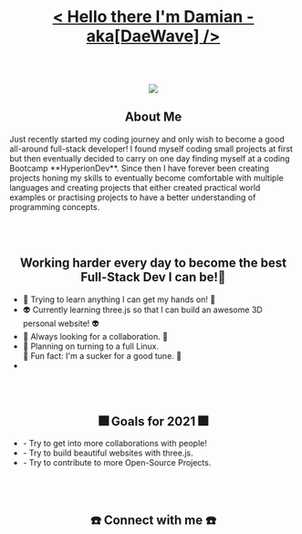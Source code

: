 <br></br>

<h1 align="center"> <u> < Hello there I'm Damian - aka[DaeWave] /> </u> </h1>

<br></br>

<p align="center">
  <img src="https://user-images.githubusercontent.com/65224451/138844428-4e44c0b3-f223-4c64-a743-ad8ade2f4653.gif"/>
</p>

<h2 align="center"> About Me </h2>
<p> Just recently started my coding journey and only wish to become a good all-around full-stack developer!
I found myself coding small projects at first but then eventually decided to carry on one day finding myself at a coding Bootcamp **HyperionDev**. Since then I have forever been creating projects honing my skills to eventually become comfortable with multiple languages and creating projects that either created practical world examples or practising projects to have a better understanding of programming concepts.
</p>

<br></br>

<h2 align="center"> Working harder every day to become the best Full-Stack Dev I can be!💯 </h2> 
<ul>
  <li>
    🥇 Trying to learn anything I can get my hands on! 🥇
  </li>
  <li>
    👽 Currently learning three.js so that I can build an awesome 3D personal website! 👽
  </li>
  <li>
    🍎 Always looking for a collaboration. 🍎
  </li>
  <li>
    🌵 Planning on turning to a full Linux. 
  </li>
    🎵 Fun fact: I'm a sucker for a good tune. 🎵
  <li>
</ul>

<br></br>

<h2 align="center"> 🎆 Goals for 2021 🎆 </h2>
<ul>
  <li>
    - Try to get into more collaborations with people!
  </li>
  <li>
    - Try to build beautiful websites with three.js.
  </li>
  <li>
    - Try to contribute to more Open-Source Projects.
  </li>
</ul>

<br></br>

<h2 align="center"> ☎️ Connect with me ☎️ </h2> 
